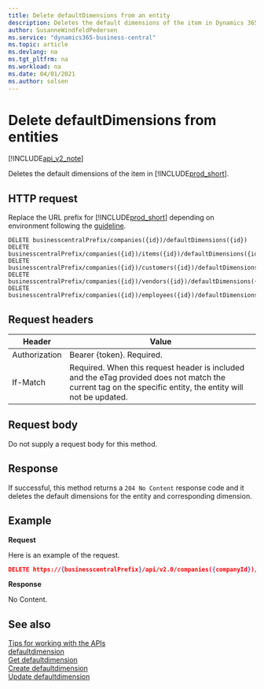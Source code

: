 ```yaml
---
title: Delete defaultDimensions from an entity 
description: Deletes the default dimensions of the item in Dynamics 365 Business Central.
author: SusanneWindfeldPedersen
ms.service: "dynamics365-business-central"
ms.topic: article
ms.devlang: na
ms.tgt_pltfrm: na
ms.workload: na
ms.date: 04/01/2021
ms.author: solsen
---
```


# Delete defaultDimensions from entities

[!INCLUDE[api_v2_note](../../../includes/api_v2_note.md)]

Deletes the default dimensions of the item in [!INCLUDE[prod_short](../../../includes/prod_short.md)].

## HTTP request
Replace the URL prefix for [!INCLUDE[prod_short](../../../includes/prod_short.md)] depending on environment following the [guideline](../../v2.0/endpoints-apis-for-dynamics.md).
```
DELETE businesscentralPrefix/companies({id})/defaultDimensions({id})
DELETE businesscentralPrefix/companies({id})/items({id})/defaultDimensions({id})
DELETE businesscentralPrefix/companies({id})/customers({id})/defaultDimensions({id})
DELETE businesscentralPrefix/companies({id})/vendors({id})/defaultDimensions({id})
DELETE businesscentralPrefix/companies({id})/employees({id})/defaultDimensions({id})
```

## Request headers

|Header         |Value                     |
|---------------|--------------------------|
|Authorization  |Bearer {token}. Required. |
|If-Match       |Required. When this request header is included and the eTag provided does not match the current tag on the specific entity, the entity will not be updated. |

## Request body
Do not supply a request body for this method.

## Response
If successful, this method returns a ```204 No Content``` response code and it deletes the default dimensions for the entity and corresponding dimension.

## Example

**Request**

Here is an example of the request.

```json
DELETE https://{businesscentralPrefix}/api/v2.0/companies({companyId})/items({itemId})/defaultDimensions({itemId},{dimensionId})
```

**Response** 

No Content.

## See also
[Tips for working with the APIs](../../../developer/devenv-connect-apps-tips.md)    
[defaultdimension](../resources/dynamics_defaultdimension.md)    
[Get defaultdimension](dynamics_defaultdimension_Get.md)    
[Create defaultdimension](dynamics_defaultdimension_Create.md)    
[Update defaultdimension](dynamics_defaultdimension_Update.md)    

